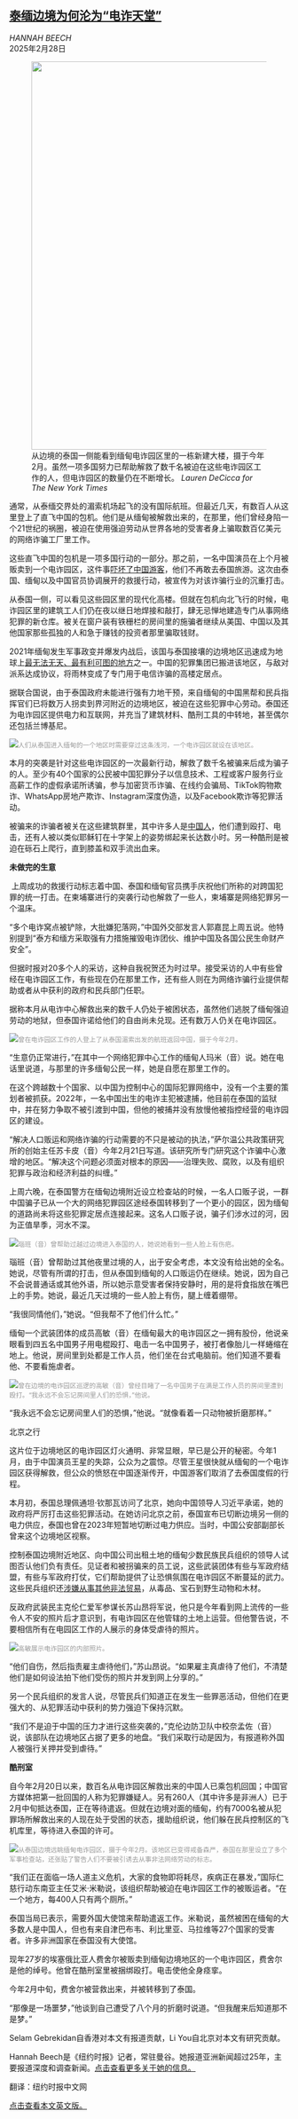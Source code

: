 <!--1740712021000-->
[泰缅边境为何沦为“电诈天堂”](https://cn.nytimes.com/asia-pacific/20250228/scam-centers-myanmar-thailand-china/)
------

<address>HANNAH BEECH</address><time pudate="2025-02-28 10:44:14" datetime="2025-02-28 10:44:14">2025年2月28日</time><figure><img src="https://images.weserv.nl/?url=static01.nyt.com/images/2025/02/26/multimedia/00myanmar-scam-centers-bztc/00myanmar-scam-centers-bztc-master1050.jpg" width="1050" height="700"><figcaption>从边境的泰国一侧能看到缅甸电诈园区里的一栋新建大楼，摄于今年2月。虽然一项多国努力已帮助解救了数千名被迫在这些电诈园区工作的人，但电诈园区的数量仍在不断增长。 <cite>Lauren DeCicca for The New York Times</cite></figcaption></figure><section><p>通常，从泰缅交界处的湄索机场起飞的没有国际航班。但最近几天，有数百人从这里登上了直飞中国的包机。他们是从缅甸被解救出来的，在那里，他们曾经身陷一个21世纪的祸圈，被迫在使用强迫劳动从世界各地的受害者身上骗取数百亿美元的网络诈骗工厂里工作。</p><p>这些直飞中国的包机是一项多国行动的一部分。那之前，一名中国演员在上个月被贩卖到一个电诈园区，这件事<a href="https://cn.nytimes.com/asia-pacific/20250116/china-thailand-kidnapping-travel/">吓坏了中国游客</a>，他们不再敢去泰国旅游。这次由泰国、缅甸以及中国官员协调展开的救援行动，被宣传为对该诈骗行业的沉重打击。</p><p>从泰国一侧，可以看见这些园区里的现代化高楼。但就在包机向北飞行的时候，电诈园区里的建筑工人们仍在夜以继日地焊接和敲打，肆无忌惮地建造专门从事网络犯罪的新仓库。被关在窗户装有铁栅栏的房间里的施骗者继续从美国、中国以及其他国家那些孤独的人和急于赚钱的投资者那里骗取钱财。</p><p>2021年缅甸发生军事政变并爆发内战后，该国与泰国接壤的边境地区迅速成为地球上<a href="https://cn.nytimes.com/asia-pacific/20250107/myanmar-drugs-crime/">最无法无天、最有利可图的地方</a>之一。中国的犯罪集团已搬进该地区，与敌对派系达成协议，将雨林变成了专门用于电信诈骗的高楼定居点。</p><p>据联合国说，由于泰国政府未能进行强有力地干预，来自缅甸的中国黑帮和民兵指挥官们已将数万人拐卖到界河附近的边境地区，被迫在这些犯罪中心劳动。泰国还为电诈园区提供电力和互联网，并充当了建筑材料、酷刑工具的中转地，甚至偶尔还包括兰博基尼。</p><p><img src="https://images.weserv.nl/?url=static01.nyt.com/images/2025/02/26/multimedia/00myanmar-scam-centers-04-mcwf/00myanmar-scam-centers-04-mcwf-master1050.jpg"><small style="color: #999;">人们从泰国进入缅甸的一个地区时需要穿过这条浅河，一个电诈园区就设在该地区。</small></p><p>本月的突袭是针对这些电诈园区的一次最新行动，解救了数千名被骗来后成为骗子的人。至少有40个国家的公民被中国犯罪分子以信息技术、工程或客户服务行业高薪工作的虚假承诺所诱骗，参与加密货币诈骗、在线约会骗局、TikTok购物欺诈、WhatsApp房地产欺诈、Instagram深度伪造，以及Facebook欺诈等犯罪活动。</p><p>被骗来的诈骗者被关在这些建筑群里，其中许多人是<a href="https://www.nytimes.com/interactive/2023/12/17/world/asia/myanmar-cyber-scam.html">中国人</a>，他们遭到殴打、电击，还有人被以类似耶稣钉在十字架上的姿势绑起来长达数小时。另一种酷刑是被迫在砾石上爬行，直到膝盖和双手流出血来。</p><p><b>未做完的生意</b></p><p> 上周成功的救援行动标志着中国、泰国和缅甸官员携手庆祝他们所称的对跨国犯罪的统一打击。在柬埔寨进行的突袭行动也解救了一些人，柬埔寨是网络犯罪另一个温床。</p><p>“多个电诈窝点被铲除，大批嫌犯落网，”中国外交部发言人郭嘉昆上周五说。他特别提到“泰方和缅方采取强有力措施摧毁电诈团伙、维护中国及各国公民生命财产安全”。</p><p>但据时报对20多个人的采访，这种自我祝贺还为时过早。接受采访的人中有些曾经在电诈园区工作，有些现在仍在那里工作，还有些人则在为网络诈骗行业提供帮助或者从中获利的政府和民兵部门任职。</p><p>据称本月从电诈中心解救出来的数千人仍处于被困状态，虽然他们逃脱了缅甸强迫劳动的地狱，但泰国许诺给他们的自由尚未兑现。还有数万人仍关在电诈园区。</p><p><img src="https://images.weserv.nl/?url=static01.nyt.com/images/2025/02/26/multimedia/00myanmar-scam-centers-09-mcwf/00myanmar-scam-centers-09-mcwf-master1050.jpg"><small style="color: #999;">曾在电诈园区工作的人登上了从泰国湄索出发的航班返回中国，摄于今年2月。</small></p><p>“生意仍正常进行，”在其中一个网络犯罪中心工作的缅甸人玛米（音）说。她在电话里说道，与那里的许多缅甸公民一样，她是自愿在那里工作的。</p><p>在这个跨越数十个国家、以中国为控制中心的国际犯罪网络中，没有一个主要的策划者被抓获。2022年，一名中国出生的电诈主犯被逮捕，他目前在泰国的监狱中，并在努力争取不被引渡到中国，但他的被捕并没有放慢他被指控经营的电诈园区的建设。</p><p>“解决人口贩运和网络诈骗的行动需要的不只是被动的执法，”萨尔温公共政策研究所的创始主任苏卡皮（音）今年2月21日写道。该研究所专门研究这个诈骗中心激增的地区。“解决这个问题必须面对根本的原因——治理失败、腐败，以及有组织犯罪与政治和经济利益的纠缠。”</p><p>上周六晚，在泰国警方在缅甸边境附近设立检查站的时候，一名人口贩子说，一群中国骗子已从一个大的网络犯罪园区途经泰国转移到了一个更小的园区，因为缅甸的道路尚未将这些犯罪定居点连接起来。这名人口贩子说，骗子们涉水过的河，因为正值旱季，河水不深。</p><p><img src="https://images.weserv.nl/?url=static01.nyt.com/images/2025/02/26/multimedia/00myanmar-scam-centers-05-mcwf/00myanmar-scam-centers-05-mcwf-master1050.jpg"><small style="color: #999;">瑙班（音）曾帮助过越过边境进入泰国的人，她说她看到一些人脸上有伤疤。</small></p><p>瑙班（音）曾帮助过其他夜里过境的人，出于安全考虑，本文没有给出她的全名。她说，尽管有所谓的打击，但从泰国到缅甸的人口贩运仍在继续。她说，因为自己不会说普通话或其他外语，所以她示意受害者保持安静时，用的是将食指放在嘴巴上的手势。她说，最近几天过境的一些人脸上有伤，腿上缠着绷带。</p><p>“我很同情他们，”她说。“但我帮不了他们什么忙。”</p><p>缅甸一个武装团体的成员高敏（音）在缅甸最大的电诈园区之一拥有股份，他说亲眼看到四五名中国男子用电棍殴打、电击一名中国男子，被打者像胎儿一样蜷缩在地上。他说，房间里到处都是工作人员，他们坐在台式电脑前。他们知道不要看他、不要看施虐者。</p><p><img src="https://images.weserv.nl/?url=static01.nyt.com/images/2025/02/26/multimedia/00myanmar-scam-centers-03-mcwf/00myanmar-scam-centers-03-mcwf-master1050.jpg"><small style="color: #999;">曾在边境的电诈园区巡逻的高敏（音）曾经目睹了一名中国男子在满是工作人员的房间里遭到殴打。“我永远不会忘记房间里人们的恐惧，”他说。</small></p><p>“我永远不会忘记房间里人们的恐惧，”他说。“就像看着一只动物被折磨那样。”</p><p>北京之行</p><p>这片位于边境地区的电诈园区灯火通明、非常显眼，早已是公开的秘密。今年1月，由于中国演员王星的失踪，公众为之震惊。尽管王星很快就从缅甸的一个电诈园区获得解救，但公众的愤怒在中国逐渐传开，中国游客们取消了去泰国度假的行程。</p><p>本月初，泰国总理佩通坦·钦那瓦访问了北京，她向中国领导人习近平承诺，她的政府将严厉打击这些犯罪活动。在她访问北京之前，泰国宣布已切断边境另一侧的电力供应，泰国也曾在2023年短暂地切断过电力供应。当时，中国公安部副部长曾来这个边境地区视察。</p><p>控制泰国边境附近地区、向中国公司出租土地的缅甸少数民族民兵组织的领导人试图否认他们负有责任。见证者和被拐骗来的员工说，这些武装团体有些与军政府结盟，有些与军政府打仗，它们帮助提供了让恐惧氛围在电诈园区不断蔓延的武力。这些民兵组织还<a href="https://www.nytimes.com/2024/12/31/world/asia/myanmar-drugs-crime.html">涉嫌从事其他非法贸易</a>，从毒品、宝石到野生动物和木材。</p><p>反政府武装民主克伦仁爱军参谋长苏山昂将军说，他只是今年看到网上流传的一些令人不安的照片后才意识到，有电诈园区在他管辖的土地上运营。但他警告说，不要相信所有在电园区工作的人展示的身体受虐待的照片。</p><p><img src="https://images.weserv.nl/?url=static01.nyt.com/images/2025/02/26/multimedia/00myanmar-scam-centers-08-mcwf/00myanmar-scam-centers-08-mcwf-master1050.jpg"><small style="color: #999;">高敏展示电诈园区的内部照片。</small></p><p>“他们自伤，然后指责雇主虐待他们，”苏山昂说。“如果雇主真虐待了他们，不清楚他们是如何设法拍下他们受伤的照片并发到网上分享的。”</p><p>另一个民兵组织的发言人说，尽管民兵们知道正在发生一些罪恶活动，但他们在更强大的、从犯罪活动中获利的势力强迫下保持沉默。</p><p>“我们不是迫于中国的压力才进行这些突袭的，”克伦边防卫队中校奈孟佐（音）说，该部队在边境地区占据了更多的地盘。“我们采取行动是因为，有报道称外国人被强行关押并受到虐待。”</p><p><b>酷刑室</b></p><p>自今年2月20日以来，数百名从电诈园区解救出来的中国人已乘包机回国；中国官方媒体把第一批回国的人称为犯罪嫌疑人。另有260人（其中许多是非洲人）已于2月中旬抵达泰国，正在等待遣返。但就在边境对面的缅甸，约有7000名被从犯罪场所解救出来的人现在处于受困的状态，援助组织说，他们躲在民兵控制区的飞机库里，等待进入泰国的许可。</p><p><img src="https://images.weserv.nl/?url=static01.nyt.com/images/2025/02/26/multimedia/00myanmar-scam-centers-07-mcwf/00myanmar-scam-centers-07-mcwf-master1050.jpg"><small style="color: #999;">从泰国边境远眺缅甸电诈园区，摄于今年2月。该地区已变得戒备森严，泰国在那里设立了多个军事检查站，还张贴了警告人们不要被引诱去从事非法网络劳动的标志。</small></p><p>“我们正在面临一场人道主义危机，大家的食物即将耗尽，疾病正在暴发，”国际仁慈行动东南亚主任艾米·米勒说，该组织帮助被迫在电诈园区工作的被贩运者。“在一个地方，每400人只有两个厕所。”</p><p>泰国当局已表示，需要外国大使馆来帮助遣返工作。米勒说，虽然被困在缅甸的大多数人是中国人，但也有来自津巴布韦、利比里亚、马拉维等27个国家的受害者。许多非洲国家在泰国没有大使馆。</p><p>现年27岁的埃塞俄比亚人费舍尔被贩卖到缅甸边境地区的一个电诈园区，费舍尔是他的绰号。他曾在酷刑室里被捆绑殴打。电击使他全身痉挛。</p><p>今年2月中旬，费舍尔被营救出来，并被转移到了泰国。</p><p>“那像是一场噩梦，”他谈到自己遭受了八个月的折磨时说道。“但我醒来后知道那不是梦。”</p></section><footer><p>Selam Gebrekidan自香港对本文有报道贡献，Li You自北京对本文有研究贡献。</p><p>Hannah Beech是《纽约时报》记者，常驻曼谷。她报道亚洲新闻超过25年，主要报道深度和调查新闻。<a rel="nofollow" target="_blank" href="https://www.nytimes.com/by/hannah-beech">点击查看更多关于她的信息。</a></p><p>翻译：纽约时报中文网</p><a rel="nofollow" target="_blank" href="https://www.nytimes.com/2025/02/27/world/asia/scam-centers-myanmar-thailand-china.html">点击查看本文英文版。</a></footer>
